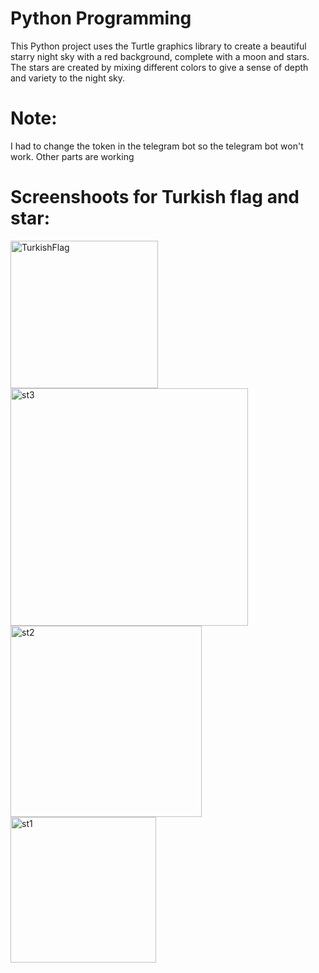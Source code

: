 # Python Programming 
This Python project uses the Turtle graphics library to create a beautiful starry night sky with a red background,
complete with a moon and stars.
The stars are created by mixing different colors to give a sense of depth and variety to the night sky.

# Note:
I had to change the token in the telegram bot so the telegram bot won't work. Other parts are working 

# Screenshoots for Turkish flag and star:

<img width="236" alt="TurkishFlag" src="https://github.com/Adl1coder/Python-Programming/assets/93915867/98fd0d1c-eb85-4f55-9b62-1245b2ca9ab6">
<img width="380" alt="st3" src="https://github.com/Adl1coder/Python-Programming/assets/93915867/e54a0c27-fc89-4ef9-b673-4f02e3c81909">
<img width="306" alt="st2" src="https://github.com/Adl1coder/Python-Programming/assets/93915867/52dcb12d-39c4-4bf2-ba41-b7c7143b1632">
<img width="233" alt="st1" src="https://github.com/Adl1coder/Python-Programming/assets/93915867/e5631683-c3ab-437b-8671-6d7f0bab8fd8">

